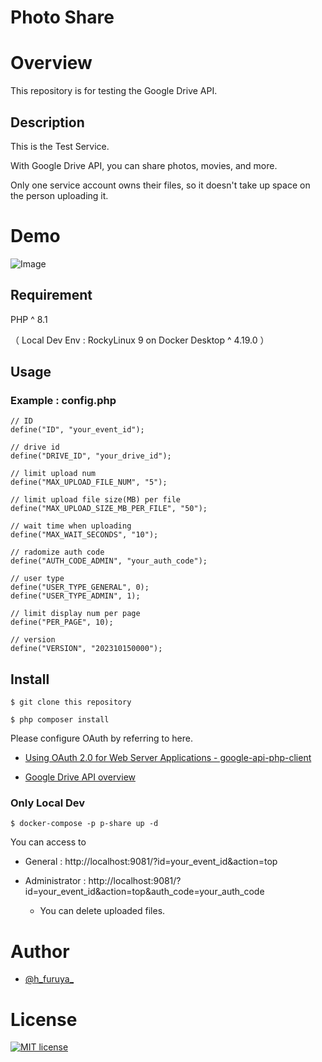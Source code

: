 # Photo Share

# Overview

This repository is for testing the Google Drive API.


## Description

This is the Test Service.

With Google Drive API, you can share photos, movies, and more.

Only one service account owns their files, so it doesn't take up space on the person uploading it.


# Demo

![Image](https://raw.githubusercontent.com/hfuruya/p-share/main/demo-image.gif)

## Requirement

PHP ^ 8.1

（ Local Dev Env : RockyLinux 9 on Docker Desktop ^ 4.19.0 ）


## Usage


### Example : config.php

```config.php
// ID
define("ID", "your_event_id");

// drive id
define("DRIVE_ID", "your_drive_id");

// limit upload num
define("MAX_UPLOAD_FILE_NUM", "5");

// limit upload file size(MB) per file
define("MAX_UPLOAD_SIZE_MB_PER_FILE", "50");

// wait time when uploading
define("MAX_WAIT_SECONDS", "10");

// radomize auth code
define("AUTH_CODE_ADMIN", "your_auth_code");

// user type
define("USER_TYPE_GENERAL", 0);
define("USER_TYPE_ADMIN", 1);

// limit display num per page
define("PER_PAGE", 10);

// version
define("VERSION", "202310150000");
```


## Install

```
$ git clone this repository

$ php composer install
```

Please configure OAuth by referring to here.

* [Using OAuth 2.0 for Web Server Applications - google-api-php-client](https://github.com/googleapis/google-api-php-client/blob/main/docs/oauth-web.md)

* [Google Drive API overview](https://developers.google.com/drive/api/guides/about-sdk)

### Only Local Dev

```
$ docker-compose -p p-share up -d
```

You can access to 

* General : http://localhost:9081/?id=your_event_id&action=top

* Administrator : http://localhost:9081/?id=your_event_id&action=top&auth_code=your_auth_code
    * You can delete uploaded files.

# Author

* [@h_furuya_](https://x.com/h_furuya_)

# License

[![MIT license](https://img.shields.io/badge/License-MIT-blue.svg)](https://opensource.org/licenses/mit-license.php)
